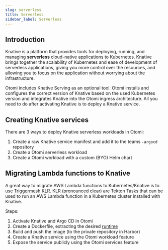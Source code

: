 ```yaml
---
slug: serverless
title: Serverless
sidebar_label: Serverless
---
```


## Introduction

Knative is a platform that provides tools for deploying, running, and managing **serverless** cloud-native applications to Kubernetes. Knative brings together the scalability of Kubernetes and ease of development of serverless applications, giving you more control over the resources, and allowing you to focus on the application without worrying about the infrastructure.

Otomi includes Knative Serving as an optional tool. Otomi installs and configures the correct version of Knative based on the used Kubernetes version and integrates Knative into the Otomi ingress architecture. All you need to do after activating Knative is to deploy a Knative service.

## Creating Knative services

There are 3 ways to deploy Knative serverless workloads in Otomi:

1. Create a raw Knative service manifest and add it to the teams `-argocd` repository
2. Create a Otomi serverless workload
3. Create a Otomi workload with a custom (BYO) Helm chart

## Migrating Lambda functions to Knative

A great way to migrate AWS Lambda functions to Kubernetes/Knative is to use [Triggermesh KLR](https://github.com/triggermesh/knative-lambda-runtime). KLR (pronounced clear) are Tekton Tasks that can be used to run an AWS Lambda function in a Kubernetes cluster installed with Knative.

Steps:

1. Activate Knative and Argo CD in Otomi
2. Create a Dockerfile, extracting the desired [runtime](https://github.com/triggermesh/knative-lambda-runtime#run-in-docker)
3. Build and push the image (to the private repository in Harbor)
4. Create a Knative service using the Otomi workload feature
5. Expose the service publicly using the Otomi services feature


